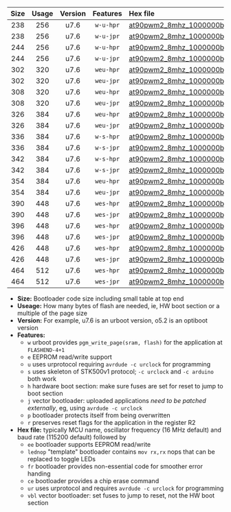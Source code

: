 |Size|Usage|Version|Features|Hex file|
|:-:|:-:|:-:|:-:|:--|
|238|256|u7.6|`w-u-hpr`|[at90pwm2_8mhz_1000000bps_ur.hex](https://raw.githubusercontent.com/stefanrueger/urboot/main/at90pwm2_8mhz_1000000bps_ur.hex)|
|238|256|u7.6|`w-u-jpr`|[at90pwm2_8mhz_1000000bps_ur_vbl.hex](https://raw.githubusercontent.com/stefanrueger/urboot/main/at90pwm2_8mhz_1000000bps_ur_vbl.hex)|
|244|256|u7.6|`w-u-hpr`|[at90pwm2_8mhz_1000000bps_lednop_ur.hex](https://raw.githubusercontent.com/stefanrueger/urboot/main/at90pwm2_8mhz_1000000bps_lednop_ur.hex)|
|244|256|u7.6|`w-u-jpr`|[at90pwm2_8mhz_1000000bps_lednop_ur_vbl.hex](https://raw.githubusercontent.com/stefanrueger/urboot/main/at90pwm2_8mhz_1000000bps_lednop_ur_vbl.hex)|
|302|320|u7.6|`weu-hpr`|[at90pwm2_8mhz_1000000bps_ee_ur.hex](https://raw.githubusercontent.com/stefanrueger/urboot/main/at90pwm2_8mhz_1000000bps_ee_ur.hex)|
|302|320|u7.6|`weu-jpr`|[at90pwm2_8mhz_1000000bps_ee_ur_vbl.hex](https://raw.githubusercontent.com/stefanrueger/urboot/main/at90pwm2_8mhz_1000000bps_ee_ur_vbl.hex)|
|308|320|u7.6|`weu-hpr`|[at90pwm2_8mhz_1000000bps_ee_lednop_ur.hex](https://raw.githubusercontent.com/stefanrueger/urboot/main/at90pwm2_8mhz_1000000bps_ee_lednop_ur.hex)|
|308|320|u7.6|`weu-jpr`|[at90pwm2_8mhz_1000000bps_ee_lednop_ur_vbl.hex](https://raw.githubusercontent.com/stefanrueger/urboot/main/at90pwm2_8mhz_1000000bps_ee_lednop_ur_vbl.hex)|
|326|384|u7.6|`weu-hpr`|[at90pwm2_8mhz_1000000bps_ee_lednop_fr_ur.hex](https://raw.githubusercontent.com/stefanrueger/urboot/main/at90pwm2_8mhz_1000000bps_ee_lednop_fr_ur.hex)|
|326|384|u7.6|`weu-jpr`|[at90pwm2_8mhz_1000000bps_ee_lednop_fr_ur_vbl.hex](https://raw.githubusercontent.com/stefanrueger/urboot/main/at90pwm2_8mhz_1000000bps_ee_lednop_fr_ur_vbl.hex)|
|336|384|u7.6|`w-s-hpr`|[at90pwm2_8mhz_1000000bps.hex](https://raw.githubusercontent.com/stefanrueger/urboot/main/at90pwm2_8mhz_1000000bps.hex)|
|336|384|u7.6|`w-s-jpr`|[at90pwm2_8mhz_1000000bps_vbl.hex](https://raw.githubusercontent.com/stefanrueger/urboot/main/at90pwm2_8mhz_1000000bps_vbl.hex)|
|342|384|u7.6|`w-s-hpr`|[at90pwm2_8mhz_1000000bps_lednop.hex](https://raw.githubusercontent.com/stefanrueger/urboot/main/at90pwm2_8mhz_1000000bps_lednop.hex)|
|342|384|u7.6|`w-s-jpr`|[at90pwm2_8mhz_1000000bps_lednop_vbl.hex](https://raw.githubusercontent.com/stefanrueger/urboot/main/at90pwm2_8mhz_1000000bps_lednop_vbl.hex)|
|354|384|u7.6|`weu-hpr`|[at90pwm2_8mhz_1000000bps_ee_lednop_fr_ce_ur.hex](https://raw.githubusercontent.com/stefanrueger/urboot/main/at90pwm2_8mhz_1000000bps_ee_lednop_fr_ce_ur.hex)|
|354|384|u7.6|`weu-jpr`|[at90pwm2_8mhz_1000000bps_ee_lednop_fr_ce_ur_vbl.hex](https://raw.githubusercontent.com/stefanrueger/urboot/main/at90pwm2_8mhz_1000000bps_ee_lednop_fr_ce_ur_vbl.hex)|
|390|448|u7.6|`wes-hpr`|[at90pwm2_8mhz_1000000bps_ee.hex](https://raw.githubusercontent.com/stefanrueger/urboot/main/at90pwm2_8mhz_1000000bps_ee.hex)|
|390|448|u7.6|`wes-jpr`|[at90pwm2_8mhz_1000000bps_ee_vbl.hex](https://raw.githubusercontent.com/stefanrueger/urboot/main/at90pwm2_8mhz_1000000bps_ee_vbl.hex)|
|396|448|u7.6|`wes-hpr`|[at90pwm2_8mhz_1000000bps_ee_lednop.hex](https://raw.githubusercontent.com/stefanrueger/urboot/main/at90pwm2_8mhz_1000000bps_ee_lednop.hex)|
|396|448|u7.6|`wes-jpr`|[at90pwm2_8mhz_1000000bps_ee_lednop_vbl.hex](https://raw.githubusercontent.com/stefanrueger/urboot/main/at90pwm2_8mhz_1000000bps_ee_lednop_vbl.hex)|
|426|448|u7.6|`wes-hpr`|[at90pwm2_8mhz_1000000bps_ee_lednop_fr.hex](https://raw.githubusercontent.com/stefanrueger/urboot/main/at90pwm2_8mhz_1000000bps_ee_lednop_fr.hex)|
|426|448|u7.6|`wes-jpr`|[at90pwm2_8mhz_1000000bps_ee_lednop_fr_vbl.hex](https://raw.githubusercontent.com/stefanrueger/urboot/main/at90pwm2_8mhz_1000000bps_ee_lednop_fr_vbl.hex)|
|464|512|u7.6|`wes-hpr`|[at90pwm2_8mhz_1000000bps_ee_lednop_fr_ce.hex](https://raw.githubusercontent.com/stefanrueger/urboot/main/at90pwm2_8mhz_1000000bps_ee_lednop_fr_ce.hex)|
|464|512|u7.6|`wes-jpr`|[at90pwm2_8mhz_1000000bps_ee_lednop_fr_ce_vbl.hex](https://raw.githubusercontent.com/stefanrueger/urboot/main/at90pwm2_8mhz_1000000bps_ee_lednop_fr_ce_vbl.hex)|

- **Size:** Bootloader code size including small table at top end
- **Useage:** How many bytes of flash are needed, ie, HW boot section or a multiple of the page size
- **Version:** For example, u7.6 is an urboot version, o5.2 is an optiboot version
- **Features:**
  + `w` urboot provides `pgm_write_page(sram, flash)` for the application at `FLASHEND-4+1`
  + `e` EEPROM read/write support
  + `u` uses urprotocol requiring `avrdude -c urclock` for programming
  + `s` uses skeleton of STK500v1 protocol; `-c urclock` and `-c arduino` both work
  + `h` hardware boot section: make sure fuses are set for reset to jump to boot section
  + `j` vector bootloader: uploaded applications *need to be patched externally*, eg, using `avrdude -c urclock`
  + `p` bootloader protects itself from being overwritten
  + `r` preserves reset flags for the application in the register R2
- **Hex file:** typically MCU name, oscillator frequency (16 MHz default) and baud rate (115200 default) followed by
  + `ee` bootloader supports EEPROM read/write
  + `lednop` "template" bootloader contains `mov rx,rx` nops that can be replaced to toggle LEDs
  + `fr` bootloader provides non-essential code for smoother error handing
  + `ce` bootloader provides a chip erase command
  + `ur` uses urprotocol and requires `avrdude -c urclock` for programming
  + `vbl` vector bootloader: set fuses to jump to reset, not the HW boot section
